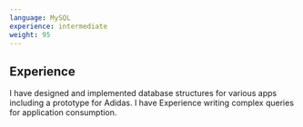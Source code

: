 ```yaml
---
language: MySQL
experience: intermediate
weight: 95
---
```


## Experience
I have designed and implemented database structures for various apps including a prototype for Adidas. I have Experience writing complex queries for application consumption.
